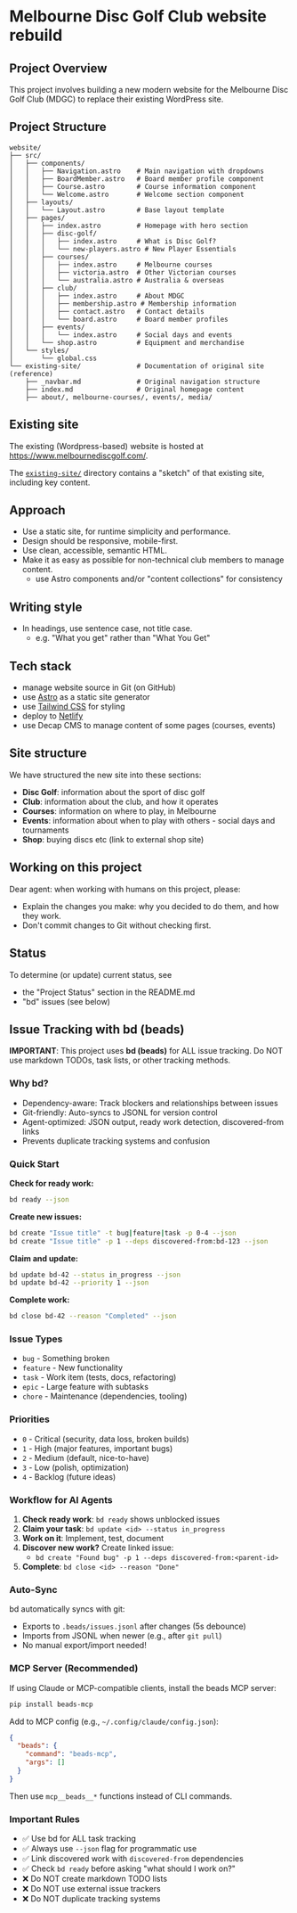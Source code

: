 # Melbourne Disc Golf Club website rebuild

## Project Overview

This project involves building a new modern website for the Melbourne Disc Golf Club (MDGC) to replace their existing WordPress site.

## Project Structure
```
website/
├── src/
│   ├── components/
│   │   ├── Navigation.astro    # Main navigation with dropdowns
│   │   ├── BoardMember.astro   # Board member profile component
│   │   ├── Course.astro        # Course information component
│   │   └── Welcome.astro       # Welcome section component
│   ├── layouts/
│   │   └── Layout.astro        # Base layout template
│   ├── pages/
│   │   ├── index.astro         # Homepage with hero section
│   │   ├── disc-golf/
│   │   │   ├── index.astro     # What is Disc Golf?
│   │   │   └── new-players.astro # New Player Essentials
│   │   ├── courses/
│   │   │   ├── index.astro     # Melbourne courses
│   │   │   ├── victoria.astro  # Other Victorian courses
│   │   │   └── australia.astro # Australia & overseas
│   │   ├── club/
│   │   │   ├── index.astro     # About MDGC
│   │   │   ├── membership.astro # Membership information
│   │   │   ├── contact.astro   # Contact details
│   │   │   └── board.astro     # Board member profiles
│   │   ├── events/
│   │   │   └── index.astro     # Social days and events
│   │   └── shop.astro          # Equipment and merchandise
│   └── styles/
│       └── global.css
└── existing-site/              # Documentation of original site (reference)
    ├── _navbar.md              # Original navigation structure
    ├── index.md                # Original homepage content
    ├── about/, melbourne-courses/, events/, media/
```

## Existing site

The existing (Wordpress-based) website is hosted at https://www.melbournediscgolf.com/.

The [`existing-site/`](existing-site/) directory contains a "sketch" of that existing site, including key content.

## Approach

- Use a static site, for runtime simplicity and performance.
- Design should be responsive, mobile-first.
- Use clean, accessible, semantic HTML.
- Make it as easy as possible for non-technical club members to manage content.
  - use Astro components and/or "content collections" for consistency

## Writing style

- In headings, use sentence case, not title case.
  - e.g. "What you get" rather than "What You Get"

## Tech stack

- manage website source in Git (on GitHub)
- use [Astro](https://astro.build/) as a static site generator
- use [Tailwind CSS](https://tailwindcss.com/) for styling
- deploy to [Netlify](https://www.netlify.com/)
- use Decap CMS to manage content of some pages (courses, events)

## Site structure

We have structured the new site into these sections:

- **Disc Golf**: information about the sport of disc golf
- **Club**: information about the club, and how it operates
- **Courses**: information on where to play, in Melbourne
- **Events**: information about when to play with others - social days and tournaments
- **Shop**: buying discs etc (link to external shop site)

## Working on this project

Dear agent: when working with humans on this project, please:

- Explain the changes you make: why you decided to do them, and how they work.
- Don't commit changes to Git without checking first.

## Status

To determine (or update) current status, see

- the "Project Status" section in the README.md
- "bd" issues (see below)

## Issue Tracking with bd (beads)

**IMPORTANT**: This project uses **bd (beads)** for ALL issue tracking. Do NOT use markdown TODOs, task lists, or other tracking methods.

### Why bd?

- Dependency-aware: Track blockers and relationships between issues
- Git-friendly: Auto-syncs to JSONL for version control
- Agent-optimized: JSON output, ready work detection, discovered-from links
- Prevents duplicate tracking systems and confusion

### Quick Start

**Check for ready work:**
```bash
bd ready --json
```

**Create new issues:**
```bash
bd create "Issue title" -t bug|feature|task -p 0-4 --json
bd create "Issue title" -p 1 --deps discovered-from:bd-123 --json
```

**Claim and update:**
```bash
bd update bd-42 --status in_progress --json
bd update bd-42 --priority 1 --json
```

**Complete work:**
```bash
bd close bd-42 --reason "Completed" --json
```

### Issue Types

- `bug` - Something broken
- `feature` - New functionality
- `task` - Work item (tests, docs, refactoring)
- `epic` - Large feature with subtasks
- `chore` - Maintenance (dependencies, tooling)

### Priorities

- `0` - Critical (security, data loss, broken builds)
- `1` - High (major features, important bugs)
- `2` - Medium (default, nice-to-have)
- `3` - Low (polish, optimization)
- `4` - Backlog (future ideas)

### Workflow for AI Agents

1. **Check ready work**: `bd ready` shows unblocked issues
2. **Claim your task**: `bd update <id> --status in_progress`
3. **Work on it**: Implement, test, document
4. **Discover new work?** Create linked issue:
   - `bd create "Found bug" -p 1 --deps discovered-from:<parent-id>`
5. **Complete**: `bd close <id> --reason "Done"`

### Auto-Sync

bd automatically syncs with git:
- Exports to `.beads/issues.jsonl` after changes (5s debounce)
- Imports from JSONL when newer (e.g., after `git pull`)
- No manual export/import needed!

### MCP Server (Recommended)

If using Claude or MCP-compatible clients, install the beads MCP server:

```bash
pip install beads-mcp
```

Add to MCP config (e.g., `~/.config/claude/config.json`):
```json
{
  "beads": {
    "command": "beads-mcp",
    "args": []
  }
}
```

Then use `mcp__beads__*` functions instead of CLI commands.

### Important Rules

- ✅ Use bd for ALL task tracking
- ✅ Always use `--json` flag for programmatic use
- ✅ Link discovered work with `discovered-from` dependencies
- ✅ Check `bd ready` before asking "what should I work on?"
- ❌ Do NOT create markdown TODO lists
- ❌ Do NOT use external issue trackers
- ❌ Do NOT duplicate tracking systems
